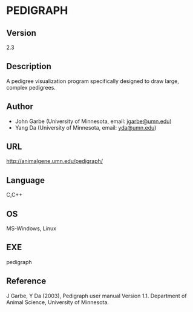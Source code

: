 # PEDIGRAPH

## Version
2.3

## Description
A pedigree visualization program specifically designed to draw large, complex pedigrees.

## Author
* John Garbe (University of Minnesota, email: jgarbe@umn.edu)
* Yang Da (University of Minnesota, email: yda@umn.edu)

## URL
http://animalgene.umn.edu/pedigraph/

## Language
C,C++

## OS
MS-Windows, Linux

## EXE
pedigraph

## Reference
J Garbe, Y Da (2003), Pedigraph user manual Version 1.1\. Department of Animal Science, University of Minnesota.